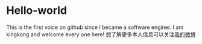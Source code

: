 # Hello-world
This is the first voice on github since I became a software enginer.
I am  kingkong and welcome every one here!
想了解更多本人信息可以关注[我的微博](http://weibo.com/ttarticle/p/show?id=2309404022462022034559)
